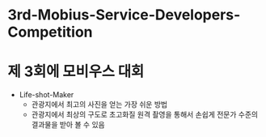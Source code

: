 # 3rd-Mobius-Service-Developers-Competition

# 제 3회에 모비우스 대회 

* Life-shot-Maker
  * 관광지에서 최고의 사진을 얻는 가장 쉬운 방법
  * 관광지에서 최상의 구도로 초고화질 원격 촬영을 통해서 손쉽게 전문가 수준의 결과물을 받아 볼 수 있음

